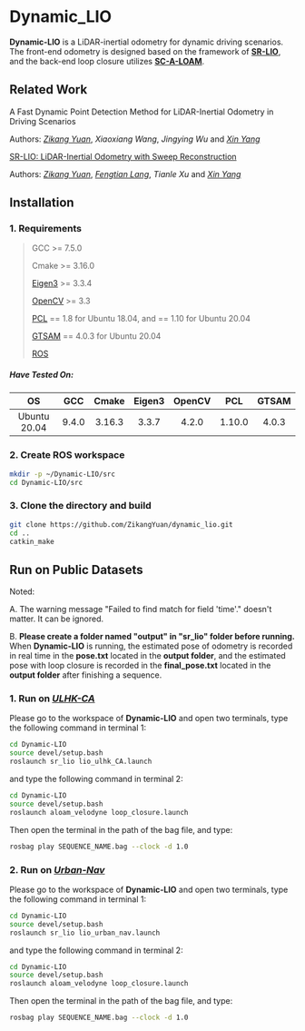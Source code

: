 # Dynamic_LIO

**Dynamic-LIO** is a LiDAR-inertial odometry for dynamic driving scenarios. The front-end odometry is designed based on the framework of [**SR-LIO**](https://github.com/ZikangYuan/sr_lio), and the back-end loop closure utilizes [**SC-A-LOAM**](https://github.com/gisbi-kim/SC-A-LOAM).

## Related Work

A Fast Dynamic Point Detection Method for LiDAR-Inertial Odometry in Driving Scenarios

Authors: [*Zikang Yuan*](https://scholar.google.com/citations?hl=zh-CN&user=acxdM9gAAAAJ), *Xiaoxiang Wang*, *Jingying Wu* and [*Xin Yang*](https://scholar.google.com/citations?user=lsz8OOYAAAAJ&hl=zh-CN)

[SR-LIO: LiDAR-Inertial Odometry with Sweep Reconstruction](https://arxiv.org/abs/2210.10424)

Authors: [*Zikang Yuan*](https://scholar.google.com/citations?hl=zh-CN&user=acxdM9gAAAAJ), [*Fengtian Lang*](https://scholar.google.com/citations?hl=zh-CN&user=zwgGSkEAAAAJ&view_op=list_works&gmla=ABEO0Yrl4-YPuowyntSYyCW760yxM5-IWkF8FGV4t9bs9qz1oWrqnlHmPdbt7LMcMDc04kl2puqRR4FaZvaCUONsX7MQhuAC6a--VS2pTsuwj-CyKgWp3iWDP2TS0I__Zui5da4), *Tianle Xu* and [*Xin Yang*](https://scholar.google.com/citations?user=lsz8OOYAAAAJ&hl=zh-CN)

## Installation

### 1. Requirements

> GCC >= 7.5.0
>
> Cmake >= 3.16.0
> 
> [Eigen3](http://eigen.tuxfamily.org/index.php?title=Main_Page) >= 3.3.4
>
> [OpenCV](https://github.com/opencv/opencv) >= 3.3
>
> [PCL](https://pointclouds.org/downloads/) == 1.8 for Ubuntu 18.04, and == 1.10 for Ubuntu 20.04
>
> [GTSAM](https://github.com/borglab/gtsam/tree/4.0.3) == 4.0.3 for Ubuntu 20.04
>
> [ROS](http://wiki.ros.org/ROS/Installation)

##### Have Tested On:

| OS    | GCC  | Cmake | Eigen3 | OpenCV | PCL | GTSAM |
|:-:|:-:|:-:|:-:|:-:|:-:|:-:|
| Ubuntu 20.04 | 9.4.0  | 3.16.3 | 3.3.7 | 4.2.0 | 1.10.0 | 4.0.3 |

### 2. Create ROS workspace

```bash
mkdir -p ~/Dynamic-LIO/src
cd Dynamic-LIO/src
```

### 3. Clone the directory and build

```bash
git clone https://github.com/ZikangYuan/dynamic_lio.git
cd ..
catkin_make
```

## Run on Public Datasets

Noted:

A. The warning message "Failed to find match for field 'time'." doesn't matter. It can be ignored.

B. **Please create a folder named "output" in "sr_lio" folder before running.** When **Dynamic-LIO** is running, the estimated pose of odometry is recorded in real time in the **pose.txt** located in the **output folder**, and the estimated pose with loop closure is recorded in the **final_pose.txt** located in the **output folder** after finishing a sequence.

###  1. Run on [*ULHK-CA*](https://github.com/weisongwen/UrbanLoco)

Please go to the workspace of **Dynamic-LIO** and open two terminals, type the following command in terminal 1:

```bash
cd Dynamic-LIO
source devel/setup.bash
roslaunch sr_lio lio_ulhk_CA.launch
```

and type the following command in terminal 2:

```bash
cd Dynamic-LIO
source devel/setup.bash
roslaunch aloam_velodyne loop_closure.launch
```

Then open the terminal in the path of the bag file, and type:

```bash
rosbag play SEQUENCE_NAME.bag --clock -d 1.0
```

###  2. Run on [*Urban-Nav*](https://github.com/weisongwen/UrbanNavDataset)

Please go to the workspace of **Dynamic-LIO** and open two terminals, type the following command in terminal 1:

```bash
cd Dynamic-LIO
source devel/setup.bash
roslaunch sr_lio lio_urban_nav.launch
```

and type the following command in terminal 2:

```bash
cd Dynamic-LIO
source devel/setup.bash
roslaunch aloam_velodyne loop_closure.launch
```

Then open the terminal in the path of the bag file, and type:

```bash
rosbag play SEQUENCE_NAME.bag --clock -d 1.0
```
